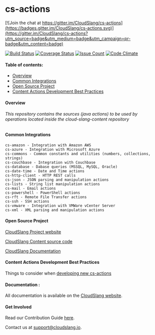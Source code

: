 cs-actions
==============

[![Join the chat at https://gitter.im/CloudSlang/cs-actions](https://badges.gitter.im/CloudSlang/cs-actions.svg)](https://gitter.im/CloudSlang/cs-actions?utm_source=badge&utm_medium=badge&utm_campaign=pr-badge&utm_content=badge)

[![Build Status](https://travis-ci.org/CloudSlang/cs-actions.svg?branch=master)](https://travis-ci.org/CloudSlang/cs-actions)
[![Coverage Status](https://coveralls.io/repos/github/CloudSlang/cs-actions/badge.svg?branch=master)](https://coveralls.io/github/CloudSlang/cs-actions?branch=master)
[![Issue Count](https://codeclimate.com/github/CloudSlang/cs-actions/badges/issue_count.svg)](https://codeclimate.com/github/CloudSlang/cs-actions)
[![Code Climate](https://codeclimate.com/github/CloudSlang/cs-actions/badges/gpa.svg)](https://codeclimate.com/github/CloudSlang/cs-actions)

#### Table of contents:
* [Overview](#Overview)
* [Common Integrations](#CommonIntegrations)
* [Open Source Project](#OpenSourceProject)
* [Content Actions Development Best Practices](#BestPractices)

<a name="Overview"/>

#### Overview

###### This repository contains the sources (java actions) to be used by operations located inside the cloud-slang-content repository

<a name="CommonIntegrations"/>

#### Common Integrations

    cs-amazon - Integration with Amazon AWS
    cs-azure - Integration with Microsoft Azure
    cs-commons - Common constants and utilities (numbers, collections, strings)
    cs-couchbase - Integration with Couchbase
    cs-database - Dabase queries (MSSQL, MySQL, Oracle)
    cs-date-time - Date and Time actions
    cs-http-client - HTTP REST calls
    cs-json - JSON parsing and manipulation actions
    cs-lists - String list manipulation actions
    cs-mail - Email actions
    cs-powershell - PowerShell actions
    cs-rft - Remote File Transfer actions
    cs-ssh - SSH actions
    cs-vmware - Integration with VMWare vCenter Server
    cs-xml - XML parsing and manipulation actions

<a name="OpenSourceProject"/>

#### Open Source Project

[CloudSlang Project website](http://cloudslang.io/#/)

[CloudSlang Content source code](https://github.com/CloudSlang/cloud-slang-content)

[CloudSlang Documentation](http://cloudslang-docs.readthedocs.io/en/latest/)

<a name="BestPractices"/>

#### Content Actions Development Best Practices

Things to consider when [developing new cs-actions](https://github.com/CloudSlang/cs-actions/wiki/Best-Practices-%231-maven-checkstyle-plugin-enforcements)

#### Documentation :

All documentation is available on the [CloudSlang website](http://www.cloudslang.io/#/docs).

#### Get Involved

Read our Contribution Guide [here](CONTRIBUTING.md).

Contact us at support@cloudslang.io.
